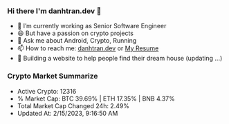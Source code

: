 ### Hi there I'm danhtran.dev 👋

- 🔭 I’m currently working as Senior Software Engineer
- 😄 But have a passion on crypto projects
- 💬 Ask me about Android, Crypto, Running 
- 📫 How to reach me: <a href="https://danhtran.dev" target="_blank">danhtran.dev</a> or <a href="Dan-Resume.pdf" target="_blank">My Resume</a>
- 🌱 Building a website to help people find their dream house (updating ...)

### Crypto Market Summarize
- Active Crypto: 12316
- % Market Cap: BTC 39.69% | ETH 17.35% | BNB 4.37%
- Total Market Cap Changed 24h: 2.49%
- Updated At: 2/15/2023, 9:16:50 AM
